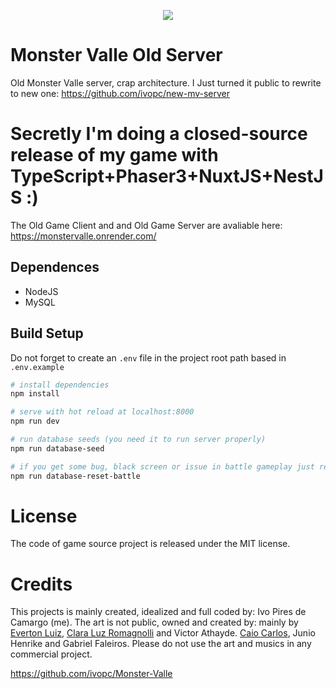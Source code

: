 <p align="center" width="100%">
    <img src="https://i.imgur.com/bh8ZbWe.png">
</p>

# Monster Valle Old Server
Old Monster Valle server, crap architecture. I Just turned it public to rewrite to new one: https://github.com/ivopc/new-mv-server

# Secretly I'm doing a closed-source release of my game with TypeScript+Phaser3+NuxtJS+NestJS :)

The Old Game Client and and Old Game Server are avaliable here: https://monstervalle.onrender.com/

## Dependences
- NodeJS
- MySQL

## Build Setup

Do not forget to create an `.env` file in the project root path based in `.env.example`

``` bash
# install dependencies
npm install

# serve with hot reload at localhost:8000
npm run dev

# run database seeds (you need it to run server properly)
npm run database-seed

# if you get some bug, black screen or issue in battle gameplay just reset the battle related databases
npm run database-reset-battle
```

# License
The code of game source project is released under the MIT license.

# Credits
This projects is mainly created, idealized and full coded by: Ivo Pires de Camargo (me). 
The art is not public, owned and created by: mainly by [Everton Luiz](https://soundcloud.com/evertonluizmaestro?), [Clara Luz Romagnolli](https://linktr.ee/shaarpie) and Victor Athayde. [Caio Carlos](https://clockworkraven.itch.io/), Junio Henrike and Gabriel Faleiros. Please do not use the art and musics in any commercial project.


https://github.com/ivopc/Monster-Valle
